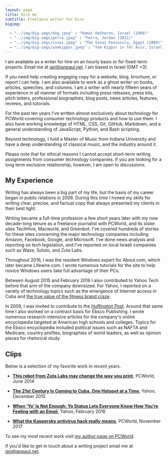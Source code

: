 ```yaml
---
layout: page
title: Hire me
subtitle: Freelance writer for hire
bigimg:
   
  - "../img/big-imgs/dog.jpeg" : "Ramat HaSharon, Israel (2009)"
  - "../img/big-imgs/petra.jpeg" : "Petra, Jordan (2011)"
  - "../img/big-imgs/sinai.jpeg" : "The Sinai Peninsula, Egypt (2009)"
  - "../img/big-imgs/yomkippur.jpeg" : "Yom Kippur in Tel Aviv, Israel (2009)"
---
```


I am available as a writer for hire on an hourly basis or for fixed-term projects. Email me at [ian@ianpaul.net](mailto:ian@ianpaul.net?Subject=writer%20for%20hire). I am based in Israel (GMT +3).

If you need help creating engaging copy for a website, blog, brochure, or report I can help. I am also available to work as a ghost writer on books, articles, speeches, and columns. I am a writer with nearly fifteen years of experience in all manner of formats including press releases, press kits, pitch letters, professional biographies, blog posts, news articles, features, reviews, and tutorials.

For the past ten years I've written almost exclusively about technology for PCWorld covering consumer technology products and how to use them. I also have working knowledge of HTML, CSS, Git, GitHub, Markdown, and a general  understanding of JavaScript, Python, and Bash scripting. 

Beyond technology, I hold a Master of Music from Indiana University and have a deep understanding of classical music, and the industry around it. 

Please note that for ethical reasons I cannot accept short-term writing assignments from consumer technology companies. If you are looking for a long term exclusive relationship, however, I am open to discussions.

## My Experience

Writing has always been a big part of my life, but the basis of my career began in public relations in 2006. During this time I honed my skills for writing clear, precise, and factual copy that always presented my clients in their best light. 

Writing became a full-time profession a few short years later with my now decade-long tenure as a freelance journalist with PCWorld, and its sister sites TechHive, Macworld, and Greenbot. I've covered hundreds of stories for these sites concerning the major technology companies including Amazon, Facebook, Google, and Microsoft. I've done news analysis and reporting on tech legislation, and I've reported on local Israeli companies such as Waze, Soluto, and Zuta Labs.

Throughout 2016, I was the resident Windows expert for About.com, which later became Lifewire.com. I wrote numerous tutorials for the site to help novice Windows users take full advantage of their PCs.

Between August 2015 and February 2016 I also contributed to Yahoo Tech before that arm of the company downsized. For Yahoo, I reported on a variety of technology topics such as the emergence of Internet access in Cuba and [the true value of the fitness brand craze](https://finance.yahoo.com/news/every-step-you-take-raising-1353154060542006.html).

In 2009, I was invited to contribute to the [Huffington Post](https://www.huffingtonpost.com/entry/new-ftc-blogging-regulati_b_311851.html). Around that same time I also worked on a contract basis for Ebsco Publishing. I wrote numerous research-intensive articles for the company's online encyclopedia targeted at American high schools and colleges. Topics for the Ebsco encyclopedia included political issues such as NAFTA and Medicare, country profiles, biographies of world leaders, as well as opinion pieces for rhetorical study.

## Clips

Below is a selection of my favorite work in recent years.

+ [**This robot from Zuta Labs may change the way you print**](https://www.pcworld.com/article/2449826/this-robot-from-zuta-labs-may-change-the-way-you-print.html), PCWorld, June 2014 

+ [**The 21st Century Is Coming to Cuba, One Hotspot at a Time**](https://finance.yahoo.com/news/the-21st-century-is-coming-to-1318404005756982.html), Yahoo, December 2015 

+ [**When ‘Yo’ Is Not Enough: Yo Status Lets Everyone Know How You’re Feeling with an Emoji**]( https://finance.yahoo.com/news/when-yo-is-not-enough-1365856876920886.html), Yahoo, February 2016

+ [**What the Kaspersky antivirus hack really means**](https://www.pcworld.com/article/3235484/computers/what-the-kaspersky-antivirus-hack-really-means.html), PCWorld, November 2017 

To see my most recent work visit [my author page on PCWorld](https://www.pcworld.com/author/Ian-Paul/).

If you'd like to get in touch about a writing project email me at [ian@ianpaul.net](mailto:ian@ianpaul.net?Subject=writer%20for%20hire).
